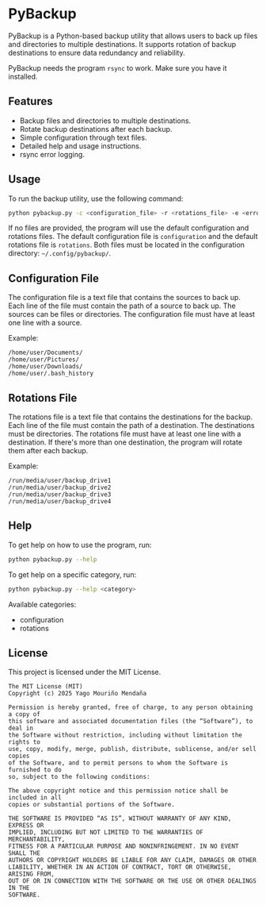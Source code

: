 # PyBackup

PyBackup is a Python-based backup utility that allows users to back up files
and directories to multiple destinations. It supports rotation of backup
destinations to ensure data redundancy and reliability.

PyBackup needs the program `rsync` to work. Make sure you have it installed.

## Features

- Backup files and directories to multiple destinations.
- Rotate backup destinations after each backup.
- Simple configuration through text files.
- Detailed help and usage instructions.
- rsync error logging.

## Usage

To run the backup utility, use the following command:

```sh
python pybackup.py -c <configuration_file> -r <rotations_file> -e <errorlog file>
```

If no files are provided, the program will use the default configuration and
rotations files. The default configuration file is `configuration` and the
default rotations file is `rotations`. Both files must be located in the
configuration directory: `~/.config/pybackup/`.

## Configuration File

The configuration file is a text file that contains the sources to back up.
Each line of the file must contain the path of a source to back up.
The sources can be files or directories.
The configuration file must have at least one line with a source.

Example:

```text
/home/user/Documents/
/home/user/Pictures/
/home/user/Downloads/
/home/user/.bash_history
```

## Rotations File

The rotations file is a text file that contains the destinations for the backup.
Each line of the file must contain the path of a destination.
The destinations must be directories.
The rotations file must have at least one line with a destination.
If there's more than one destination, the program will rotate them after each backup.

Example:

```text
/run/media/user/backup_drive1
/run/media/user/backup_drive2
/run/media/user/backup_drive3
/run/media/user/backup_drive4
```

## Help

To get help on how to use the program, run:

```sh
python pybackup.py --help
```

To get help on a specific category, run:

```sh
python pybackup.py --help <category>
```

Available categories:
- configuration
- rotations

## License

This project is licensed under the MIT License. 

```text
The MIT License (MIT)
Copyright (c) 2025 Yago Mouriño Mendaña

Permission is hereby granted, free of charge, to any person obtaining a copy of
this software and associated documentation files (the “Software”), to deal in
the Software without restriction, including without limitation the rights to
use, copy, modify, merge, publish, distribute, sublicense, and/or sell copies
of the Software, and to permit persons to whom the Software is furnished to do
so, subject to the following conditions:

The above copyright notice and this permission notice shall be included in all
copies or substantial portions of the Software.

THE SOFTWARE IS PROVIDED “AS IS”, WITHOUT WARRANTY OF ANY KIND, EXPRESS OR
IMPLIED, INCLUDING BUT NOT LIMITED TO THE WARRANTIES OF MERCHANTABILITY,
FITNESS FOR A PARTICULAR PURPOSE AND NONINFRINGEMENT. IN NO EVENT SHALL THE
AUTHORS OR COPYRIGHT HOLDERS BE LIABLE FOR ANY CLAIM, DAMAGES OR OTHER
LIABILITY, WHETHER IN AN ACTION OF CONTRACT, TORT OR OTHERWISE, ARISING FROM,
OUT OF OR IN CONNECTION WITH THE SOFTWARE OR THE USE OR OTHER DEALINGS IN THE
SOFTWARE.
```